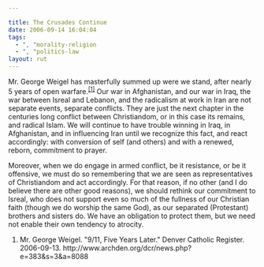```yaml
---

title: The Crusades Continue
date: 2006-09-14 16:04:04
tags:
  - ", "morality-religion
  - ", "politics-law
layout: rut
---
```


Mr. George Weigel has masterfully summed up were we stand, after nearly 5 years of open warfare.<sup><a href="http://www.archden.org/dcr/news.php?e=383&s=3&a=8088" title="9/11, Five Years Later">[1]</a></sup>  Our war in Afghanistan, and our war in Iraq,  the war between Isreal and Lebanon, and the radicalism at work in Iran are not separate events, separate conflicts.  They are just the next chapter in the centuries long conflict between Christiandom, or in this case its remains, and radical Islam.  We will continue to have trouble winning in Iraq, in Afghanistan, and in influencing Iran until we recognize this fact, and react accordingly: with conversion of self (and others) and with a renewed, reborn, commitment to prayer.  

Moreover, when we do engage in armed conflict, be it resistance, or be it offensive, we must do so remembering that we are seen as representatives of Christiandom and act accordingly.  For that reason, if no other (and I do believe there are other good reasons), we should rethink our commitment to Isreal, who does not support even so much of the fullness of our Christian faith (though we do worship the same God), as our separated (Protestant) brothers and sisters do.  We have an obligation to protect them, but we need not enable their own tendency to atrocity.

<div class="postrefs"><ol>
<li>Mr. George Weigel.  "9/11, Five Years Later."  Denver Catholic Register.  2006-09-13.  http://www.archden.org/dcr/news.php?e=383&s=3&a=8088 </li>
</ol></div>

